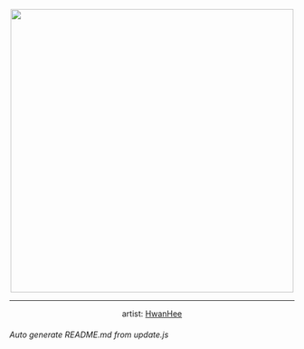 
<p align="center">
  <img width="500" src="https://nekos.best/api/v2/neko/0459.png">
  <hr/>
  <center>
    artist: <a href="https://www.pixiv.net/en/artworks/89850041">HwanHee</a>
  </center>
</p>


###### Auto generate README.md from update.js

